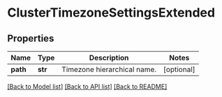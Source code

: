 # ClusterTimezoneSettingsExtended

## Properties
Name | Type | Description | Notes
------------ | ------------- | ------------- | -------------
**path** | **str** | Timezone hierarchical name. | [optional] 

[[Back to Model list]](../README.md#documentation-for-models) [[Back to API list]](../README.md#documentation-for-api-endpoints) [[Back to README]](../README.md)


